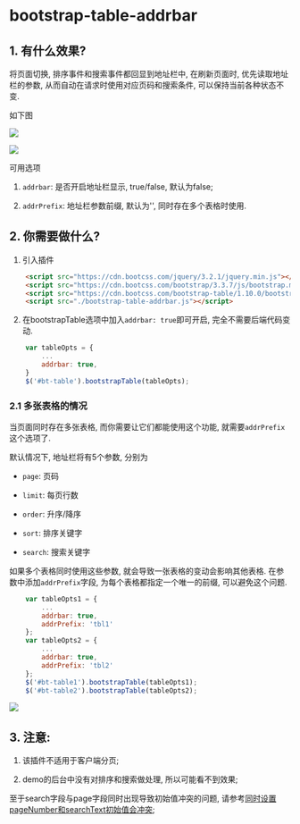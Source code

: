 # bootstrap-table-addrbar

## 1. 有什么效果?

将页面切换, 排序事件和搜索事件都回显到地址栏中, 在刷新页面时, 优先读取地址栏的参数, 从而自动在请求时使用对应页码和搜索条件, 可以保持当前各种状态不变. 

如下图

![](https://gitimg.generals.space/611efd443ea59eccd61744c5ebd09452.png)

![](https://gitimg.generals.space/92515aa02c863a19daf76a8804990092.png)

可用选项

1. `addrbar`: 是否开启地址栏显示, true/false, 默认为false;

2. `addrPrefix`: 地址栏参数前缀, 默认为'', 同时存在多个表格时使用. 

## 2. 你需要做什么?

1. 引入插件

```html
    <script src="https://cdn.bootcss.com/jquery/3.2.1/jquery.min.js"></script>
    <script src="https://cdn.bootcss.com/bootstrap/3.3.7/js/bootstrap.min.js"></script>
    <script src="https://cdn.bootcss.com/bootstrap-table/1.10.0/bootstrap-table.min.js"></script>
    <script src="./bootstrap-table-addrbar.js"></script>
```

2. 在bootstrapTable选项中加入`addrbar: true`即可开启, 完全不需要后端代码变动.

```js
    var tableOpts = {
        ...
        addrbar: true,
    }
    $('#bt-table').bootstrapTable(tableOpts);
```

### 2.1 多张表格的情况

当页面同时存在多张表格, 而你需要让它们都能使用这个功能, 就需要`addrPrefix`这个选项了.

默认情况下, 地址栏将有5个参数, 分别为

- `page`: 页码

- `limit`: 每页行数

- `order`: 升序/降序

- `sort`: 排序关键字

- `search`: 搜索关键字

如果多个表格同时使用这些参数, 就会导致一张表格的变动会影响其他表格. 在参数中添加`addrPrefix`字段, 为每个表格都指定一个唯一的前缀, 可以避免这个问题.

```js
    var tableOpts1 = {
        ...
        addrbar: true,
        addrPrefix: 'tbl1'
    };
    var tableOpts2 = {
        ...
        addrbar: true,
        addrPrefix: 'tbl2'
    };
    $('#bt-table1').bootstrapTable(tableOpts1);
    $('#bt-table2').bootstrapTable(tableOpts2);
```

![](https://gitimg.generals.space/5badfcee02a1998e279b432090a3d2b2.png)

## 3. 注意:

1. 该插件不适用于客户端分页;

2. demo的后台中没有对排序和搜索做处理, 所以可能看不到效果;

至于search字段与page字段同时出现导致初始值冲突的问题, 请参考[同时设置pageNumber和searchText初始值会冲突](https://github.com/wenzhixin/bootstrap-table/issues/2580);